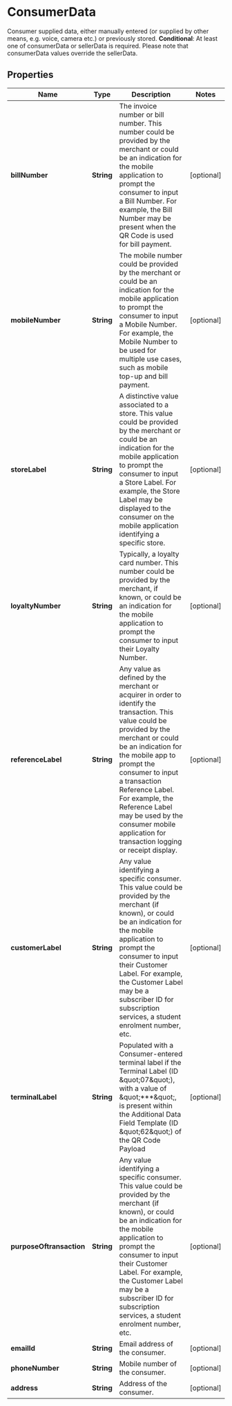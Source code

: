 

# ConsumerData

Consumer supplied data, either manually entered (or supplied by other means, e.g. voice, camera etc.) or previously stored.  __Conditional__: At least one of consumerData or sellerData is required. Please note that consumerData values override the sellerData. 

## Properties

| Name | Type | Description | Notes |
|------------ | ------------- | ------------- | -------------|
|**billNumber** | **String** | The invoice number or bill number. This number could be provided by the merchant or could be an indication for the mobile application to prompt the consumer to input a Bill Number. For example, the Bill Number may be present when the QR Code is used for bill payment. |  [optional] |
|**mobileNumber** | **String** | The mobile number could be provided by the merchant or could be an indication for the mobile application to prompt the consumer to input a Mobile Number. For example, the Mobile Number to be used for multiple use cases, such as mobile top-up and bill payment. |  [optional] |
|**storeLabel** | **String** | A distinctive value associated to a store. This value could be provided by the merchant or could be an indication for the mobile application to prompt the consumer to input a Store Label. For example, the Store Label may be displayed to the consumer on the mobile application identifying a specific store. |  [optional] |
|**loyaltyNumber** | **String** | Typically, a loyalty card number. This number could be provided by the merchant, if known, or could be an indication for the mobile application to prompt the consumer to input their Loyalty Number. |  [optional] |
|**referenceLabel** | **String** | Any value as defined by the merchant or acquirer in order to identify the transaction. This value could be provided by the merchant or could be an indication for the mobile app to prompt the consumer to input a transaction Reference Label. For example, the Reference Label may be used by the consumer mobile application for transaction logging or receipt display. |  [optional] |
|**customerLabel** | **String** | Any value identifying a specific consumer. This value could be provided by the merchant (if known), or could be an indication for the mobile application to prompt the consumer to input their Customer Label. For example, the Customer Label may be a subscriber ID for subscription services, a student enrolment number, etc. |  [optional] |
|**terminalLabel** | **String** | Populated with a Consumer-entered terminal label if the Terminal Label (ID \&quot;07\&quot;), with a value of \&quot;***\&quot;, is present within the Additional Data Field Template (ID \&quot;62\&quot;) of the QR Code Payload |  [optional] |
|**purposeOftransaction** | **String** | Any value identifying a specific consumer. This value could be provided by the merchant (if known), or could be an indication for the mobile application to prompt the consumer to input their Customer Label. For example, the Customer Label may be a subscriber ID for subscription services, a student enrolment number, etc. |  [optional] |
|**emailId** | **String** | Email address of the consumer. |  [optional] |
|**phoneNumber** | **String** | Mobile number of the consumer. |  [optional] |
|**address** | **String** | Address of the consumer. |  [optional] |



